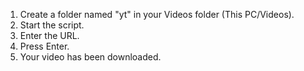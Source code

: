 1. Create a folder named "yt" in your Videos folder (This PC/Videos).
2. Start the script.
3. Enter the URL.
4. Press Enter.
5. Your video has been downloaded.
